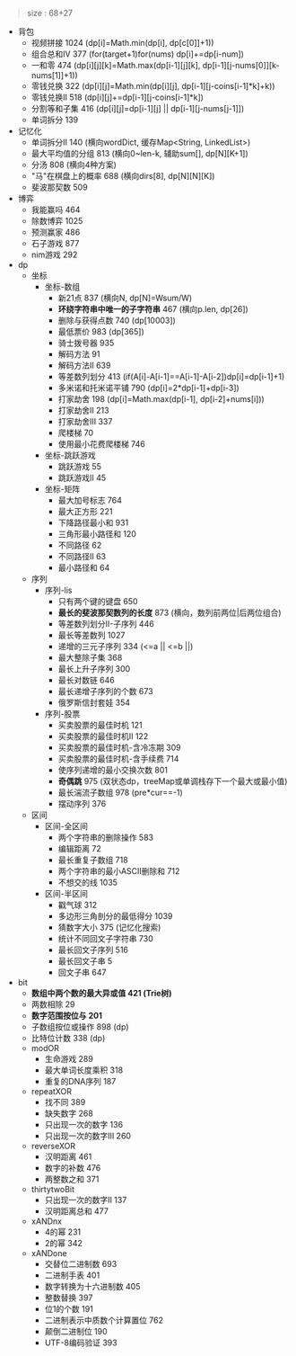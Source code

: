 > size : 68+27
* 背包
    - 视频拼接  1024  (dp[i]=Math.min(dp[i], dp[c[0]]+1))
    - 组合总和IV  377  (for(target+1)for(nums) dp[i]+=dp[i-num])
    - 一和零  474  (dp[i][j][k]=Math.max(dp[i-1][j][k], dp[i-1][j-nums[0]][k-nums[1]]+1))
    - 零钱兑换  322  (dp[i][j]=Math.min(dp[i][j], dp[i-1][j-coins[i-1]*k]+k))
    - 零钱兑换II  518  (dp[i][j]+=dp[i-1][j-coins[i-1]*k])
    - 分割等和子集  416  (dp[i][j]=dp[i-1][j] || dp[i-1][j-nums[j-1]])
    - 单词拆分  139  
* 记忆化
    - 单词拆分II  140  (横向wordDict, 缓存Map<String, LinkedList<String>>)
    - 最大平均值的分组 813  (横向0~len-k, 辅助sum[], dp[N][K+1])
    - 分汤  808  (横向4种方案)
    - "马"在棋盘上的概率  688  (横向dirs[8], dp[N][N][K])
    - 斐波那契数  509
* 博弈
    - 我能赢吗  464  
    - 除数博弈  1025
    - 预测赢家  486
    - 石子游戏  877
    - nim游戏  292
* dp
    - 坐标
        + 坐标-数组
            * 新21点  837  (横向N, dp[N]=Wsum/W)
            * **环绕字符串中唯一的子字符串**  467  (横向p.len, dp[26])
            * 删除与获得点数  740  (dp[10003])
            * 最低票价  983  (dp[365])
            * 骑士拨号器  935
            * 解码方法  91
            * 解码方法II  639  
            * 等差数列划分  413  (if(A[i]-A[i-1]==A[i-1]-A[i-2])dp[i]=dp[i-1]+1)
            * 多米诺和托米诺平铺  790  (dp[i]=2*dp[i-1]+dp[i-3])
            * 打家劫舍  198  (dp[i]=Math.max(dp[i-1], dp[i-2]+nums[i]))
            * 打家劫舍II  213
            * 打家劫舍III  337
            * 爬楼梯  70
            * 使用最小花费爬楼梯  746
        + 坐标-跳跃游戏
            * 跳跃游戏  55
            * 跳跃游戏II  45
        + 坐标-矩阵
            * 最大加号标志  764
            * 最大正方形  221
            * 下降路径最小和  931
            * 三角形最小路径和  120
            * 不同路径  62
            * 不同路径II  63
            * 最小路径和  64
    - 序列
        + 序列-lis
            * 只有两个键的键盘  650
            * **最长的斐波那契数列的长度**  873  (横向，数列前两位|后两位组合)
            * 等差数列划分II-子序列  446  
            * 最长等差数列  1027
            * 递增的三元子序列  334  (<=a || <=b ||)
            * 最大整除子集  368
            * 最长上升子序列  300
            * 最长对数链  646
            * 最长递增子序列的个数  673
            * 俄罗斯信封套娃  354
        + 序列-股票
            * 买卖股票的最佳时机  121
            * 买卖股票的最佳时机II  122
            * 买卖股票的最佳时机-含冷冻期  309
            * 买卖股票的最佳时机-含手续费  714
            * 使序列递增的最小交换次数  801
            * **奇偶跳**  975  (双状态dp，treeMap或单调栈存下一个最大或最小值)
            * 最长湍流子数组  978  (pre*cur==-1)
            * 摆动序列  376
    - 区间
        + 区间-全区间
            * 两个字符串的删除操作  583
            * 编辑距离  72
            * 最长重复子数组  718
            * 两个字符串的最小ASCII删除和  712
            * 不想交的线  1035
        + 区间-半区间
            * 戳气球  312
            * 多边形三角剖分的最低得分  1039
            * 猜数字大小  375  (记忆化搜索)
            * 统计不同回文子字符串  730
            * 最长回文子序列  516
            * 最长回文子串  5
            * 回文子串  647
* bit
    - **数组中两个数的最大异或值  421  (Trie树)**
    - 两数相除  29
    - **数字范围按位与  201**
    - 子数组按位或操作  898  (dp)
    - 比特位计数  338  (dp)
    - modOR
        + 生命游戏  289
        + 最大单词长度乘积  318
        + 重复的DNA序列  187
    - repeatXOR
        + 找不同 389
        + 缺失数字  268
        + 只出现一次的数字  136
        + 只出现一次的数字III  260
    - reverseXOR
        + 汉明距离  461
        + 数字的补数  476
        + 两整数之和  371
    - thirtytwoBit
        + 只出现一次的数字II  137
        + 汉明距离总和  477
    - xANDnx
        + 4的幂  231
        + 2的幂  342
    - xANDone
        + 交替位二进制数  693
        + 二进制手表  401
        + 数字转换为十六进制数  405
        + 整数替换  397
        + 位1的个数  191
        + 二进制表示中质数个计算置位  762
        + 颠倒二进制位  190
        + UTF-8编码验证  393